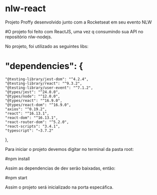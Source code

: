 # nlw-react
Projeto Proffy desenvolvido junto com a Rocketseat em seu evento NLW

#O projeto foi feito com ReactJS, uma vez q consumindo sua API no repositório nlw-nodejs.

No projeto, foi utilizado as seguintes libs:

# "dependencies": {
    "@testing-library/jest-dom": "^4.2.4",
    "@testing-library/react": "^9.3.2",
    "@testing-library/user-event": "^7.1.2",
    "@types/jest": "^24.0.0",
    "@types/node": "^12.0.0",
    "@types/react": "^16.9.0",
    "@types/react-dom": "^16.9.0",
    "axios": "^0.19.2",
    "react": "^16.13.1",
    "react-dom": "^16.13.1",
    "react-router-dom": "^5.2.0",
    "react-scripts": "3.4.1",
    "typescript": "~3.7.2"
  },

Para iniciar o projeto devemos digitar no terminal da pasta root:

#npm install

Assim as dependencias de dev serão baixadas, então:

#npm start

Assim o projeto será inicializado na porta especáfica.
